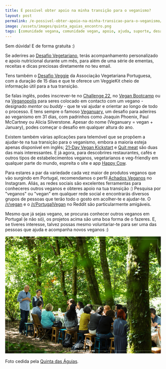 ```yaml
---
title: É possível obter apoio na minha transição para o veganismo?
layout: post
permalink: /e-possivel-obter-apoio-na-minha-transicao-para-o-veganismo/
image: /assets/images/quinta_aguias_encontro.png
tags: [comunidade vegana, comunidade vegan, apoio, ajuda, suporte, desafio, amigos vegan, amigos veganos, aplicações vegan, aplicações veganas, apps vegan, apps veganas, apps veganismo]
---
```

Sem dúvida! E de forma gratuita :)

Se aderires ao [Desafio Vegetariano](https://desafiovegetariano.com/), terás acompanhamento personalizado e apoio nutricional durante um mês, para além de uma série de ementas, receitas e dicas preciosas diretamente no teu email.

Tens também o [Desafio Veggie](https://veggiekit.pt/desafio-veggie/) da Associação Vegetariana Portuguesa, com a duração de 15 dias e que te oferece um VeggieKit cheio de informação útil para a tua transição.

Se falas inglês, podes inscrever-te no [Challenge 22](https://challenge22.com/), no [Vegan Bootcamp](https://veganbootcamp.org) ou na [Veganopolis](https://www.veganopolis.net/eng/vegan_buddy_users/index/) para seres colocado em contacto com um vegano - designado *mentor* ou *buddy* - que te vai ajudar e orientar ao longo de todo o processo. E tens sempre o famoso [Veganuary](https://veganuary.com), um desafio para aderires ao veganismo em 31 dias, com padrinhos como Joaquin Phoenix, Paul McCartney ou Alicia Silverstone. Apesar do nome (Veganuary = vegan + January), podes começar o desafio em qualquer altura do ano.

Existem também várias aplicações para telemóvel que se propõem a ajudar-te na tua transição para o veganismo, embora a maioria esteja apenas disponível em inglês; [21-Day Vegan Kickstart](https://kickstart.pcrm.org) e [Quit meat](https://quitmeatapp.carrd.co) são duas das mais interessantes. E já agora, para descobrires restaurantes, cafés e outros tipos de estabelecimentos veganos, vegetarianos e veg-friendly em qualquer parte do mundo, espreita o site e app [Happy Cow](https://www.happycow.net).

Para estares a par da variedade cada vez maior de produtos veganos que vão surgindo em Portugal, recomendamos o perfil [Achados Veganos](https://www.instagram.com/achadosveganos) no Instagram. Aliás, as redes sociais são excelentes ferramentas para conheceres outros veganos e obteres apoio na tua transição :) Pesquisa por "veganos" ou "vegan" em qualquer rede social e encontrarás diversos grupos de pessoas que terão todo o gosto em acolher-te e ajudar-te. O [/r/vegan](https://www.reddit.com/r/vegan) e o [/r/PortugalVegan](https://www.reddit.com/r/PortugalVegan/) no Reddit são particularmente amigáveis.

Mesmo que já sejas vegano, se procuras conhecer outros veganos em Portugal (e não só), os projetos acima são uma boa forma de o fazeres. E, se tiveres interesse, talvez possas mesmo voluntariar-te para ser uma das pessoas que ajuda e acompanha novos veganos :)

![[Foto de um encontro na Quinta das Águias]](/assets/images/quinta_aguias_encontro.png "Encontro na Quinta das Águias")

<div class="img-caption">Foto cedida pela <a href="https://www.facebook.com/associacaoquintadasaguias/photos/2762595000499587">Quinta das Águias</a>.</div>

